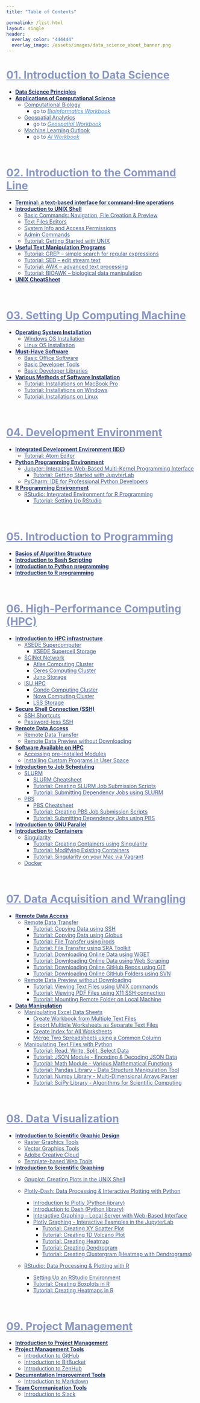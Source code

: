 ```yaml
---
title: "Table of Contents"

permalink: /list.html
layout: single
header:
  overlay_color: "444444"
  overlay_image: /assets/images/data_science_about_banner.png
---
```



# <a href="01-IntroToDataScience/00-IntroToDataScience-LandingPage" style="color: #8997c1;">01. Introduction to Data Science</a>
* **<a href="01-IntroToDataScience/01-data-science-principles" style="color: #24376b;">Data Science Principles</a>**
* **<a href="01-IntroToDataScience/02-computational-science-applications" style="color: #24376b;">Applications of Computational Science</a>**
  * <a href="01-IntroToDataScience/02A-computational-biology" style="color: #3f5a8a;">Computational Biology</a>
    * <span style="color: #3f5a8a;">go to</span> <a href="https://bioinformaticsworkbook.org" style="color: #518cc2;">_Bioinformatics Workbook_</a>
  * <a href="01-IntroToDataScience/02B-geospatial-analytics" style="color: #3f5a8a;">Geospatial Analytics</a>
    * <span style="color: #3f5a8a;">go to</span> <a href="https://geospatial.101workbook.org" style="color: #518cc2;">_Geospatial Workbook_</a>
  * <a href="01-IntroToDataScience/02C-machine-learning" style="color: #3f5a8a;">Machine Learning Outlook</a>
    * <span style="color: #3f5a8a;">go to</span> <a href="https://isugenomics.github.io/AI-workbook" style="color: #518cc2;">_AI Workbook_</a>
<br>

# <a href="02-IntroToCommandLine/00-IntroToCommandLine-LandingPage" style="color: #8997c1;">02. Introduction to the Command Line</a>
* **<a href="02-IntroToCommandLine/01-terminal-basics" style="color: #24376b;">Terminal: a text-based interface for command-line operations</a>**
* **<a href="02-IntroToCommandLine/02-intro-to-unix-shell" style="color: #24376b;">Introduction to UNIX Shell</a>**
  * <a href="02-IntroToCommandLine/02A-basic-commands" style="color: #3f5a8a;">Basic Commands: Navigation, File Creation & Preview</a>
  * <a href="02-IntroToCommandLine/02B-text-files-editors" style="color: #3f5a8a;">Text Files Editors</a>
  * <a href="02-IntroToCommandLine/02C-unix-system-info-permissions" style="color: #3f5a8a;">System Info and Access Permissions</a>
  * <a href="02-IntroToCommandLine/02D-admin-commands" style="color: #3f5a8a;">Admin Commands</a>
  * <a href="02-IntroToCommandLine/02E-tutorial-unix-getting-started" style="color: #3f5a8a;">Tutorial: Getting Started with UNIX</a>
* **<a href="02-IntroToCommandLine/03-text-manipulation-programs" style="color: #24376b;">Useful Text Manipulation Programs</a>**
  * <a href="02-IntroToCommandLine/03A-tutorial-unix-grep" style="color: #3f5a8a;">Tutorial: GREP – simple search for regular expressions</a>
  * <a href="02-IntroToCommandLine/03B-tutorial-unix-sed" style="color: #3f5a8a;">Tutorial: SED – edit stream text</a>
  * <a href="02-IntroToCommandLine/03C-tutorial-unix-awk" style="color: #3f5a8a;">Tutorial: AWK – advanced text processing</a>
  * <a href="02-IntroToCommandLine/03D-tutorial-unix-bioawk" style="color: #3f5a8a;">Tutorial: BIOAWK – biological data manipulation</a>
* **<a href="02-IntroToCommandLine/04-unix-cheat-sheet" style="color: #24376b;">UNIX CheatSheet</a>**
<br>

# <a href="03-SetUpComputingMachine/00-SetUpComputingMachine-LandingPage" style="color: #8997c1;">03. Setting Up Computing Machine</a>
* **<a href="03-SetUpComputingMachine/01-operating-system-installation" style="color: #24376b;">Operating System Installation</a>**
  * <a href="03-SetUpComputingMachine/01A-windows-installation" style="color: #3f5a8a;">Windows OS Installation</a>
  * <a href="03-SetUpComputingMachine/01B-linux-installation" style="color: #3f5a8a;">Linux OS Installation</a>
* **<a href="03-SetUpComputingMachine/02-must-have-software" style="color: #24376b;">Must-Have Software</a>**
  * <a href="03-SetUpComputingMachine/02A-basic-office-software" style="color: #3f5a8a;">Basic Office Software</a>
  * <a href="03-SetUpComputingMachine/02B-basic-developer-tools" style="color: #3f5a8a;">Basic Developer Tools</a>
  * <a href="03-SetUpComputingMachine/02C-basic-developer-libraries" style="color: #3f5a8a;">Basic Developer Libraries</a>
* **<a href="03-SetUpComputingMachine/03-various-methods-of-software-installation" style="color: #24376b;">Various Methods of Software Installation</a>**
  * <a href="03-SetUpComputingMachine/03A-tutorial-installations-on-mac" style="color: #3f5a8a;">Tutorial: Installations on MacBook Pro</a>
  * <a href="03-SetUpComputingMachine/03B-tutorial-installations-on-windows" style="color: #3f5a8a;">Tutorial: Installations on Windows</a>
  * <a href="03-SetUpComputingMachine/03C-tutorial-installations-on-linux" style="color: #3f5a8a;">Tutorial: Installations on Linux</a>
<br>

# <a href="04-DevelopmentEnvironment/00-DevelopmentEnvironment-LandingPage" style="color: #8997c1;">04. Development Environment</a>
* **<a href="04-DevelopmentEnvironment/01-integrated-development-environment" style="color: #24376b;">Integrated Development Environment (IDE)</a>**
  * <a href="04-DevelopmentEnvironment/01A-tutorial-atom-editor" style="color: #3f5a8a;">Tutorial: Atom Editor</a>
* **<a href="04-DevelopmentEnvironment/02-python-programming-environment" style="color: #24376b;">Python Programming Environment</a>**
  * <a href="04-DevelopmentEnvironment/02A-jupyter-basics" style="color: #3f5a8a;">Jupyter: Interactive Web-Based Multi-Kernel Programming Interface</a>
    * <a href="04-DevelopmentEnvironment/02B-tutorial-jupyter-lab" style="color: #3f5a8a;">Tutorial: Getting Started with JupyterLab </a>
  * <a href="04-DevelopmentEnvironment/02C-pycharm-ide" style="color: #3f5a8a;">PyCharm: IDE for Professional Python Developers</a>
* **<a href="04-DevelopmentEnvironment/03-r-programming-environment" style="color: #24376b;">R Programming Environment</a>**
  * <a href="04-DevelopmentEnvironment/03A-rstudio-basics" style="color: #3f5a8a;">RStudio: Integrated Environment for R Programming</a>
    * <a href="04-DevelopmentEnvironment/03B-tutorial-setting-up-rstudio" style="color: #3f5a8a;">Tutorial: Setting Up RStudio</a>
<br>

# <a href="05-IntroToProgramming/00-IntroToProgramming-LandingPage" style="color: #8997c1;">05. Introduction to Programming</a>
* **<a href="05-IntroToProgramming/01-basics-of-algorithm-structure" style="color: #24376b;">Basics of Algorithm Structure</a>**
* **<a href="05-IntroToProgramming/02-introduction-to-bash-scripting" style="color: #24376b;">Introduction to Bash Scripting</a>**
* **<a href="05-IntroToProgramming/03-introduction-to-python" style="color: #24376b;">Introduction to Python programming</a>**
* **<a href="05-IntroToProgramming/04-introduction-to-R" style="color: #24376b;">Introduction to R programming</a>**
<br>

# <a href="06-IntroToHPC/00-IntroToHPC-LandingPage" style="color: #8997c1;">06. High-Performance Computing (HPC)</a>
* **<a href="06-IntroToHPC/01-HPC-NETWORKS/01-introduction-to-hpc-infrastructure" style="color: #24376b;">Introduction to HPC infrastructure</a>**
  * <a href="06-IntroToHPC/01-HPC-NETWORKS/01-XSEDE/01-supercomputer-intro" style="color: #3f5a8a;">XSEDE Supercomputer</a>
    * <a href="06-IntroToHPC/01-HPC-NETWORKS/01-XSEDE/02-supercell-storage" style="color: #3f5a8a;">XSEDE Supercell Storage</a>
  * <a href="06-IntroToHPC/01-HPC-NETWORKS/02-SCINET/01-scient-network-intro" style="color: #3f5a8a;">SCINet Network</a>
    * <a href="06-IntroToHPC/01-HPC-NETWORKS/02-SCINET/02-scinet-atlas-cluster" style="color: #3f5a8a;">Atlas Computing Cluster</a>
    * <a href="06-IntroToHPC/01-HPC-NETWORKS/02-SCINET/03-scinet-ceres-cluster" style="color: #3f5a8a;">Ceres Computing Cluster</a>
    * <a href="06-IntroToHPC/01-HPC-NETWORKS/02-SCINET/04-scinet-juno-storage" style="color: #3f5a8a;">Juno Storage</a>
  * <a href="06-IntroToHPC/01-HPC-NETWORKS/03-ISUHPC/01-isu-hpc-intro" style="color: #3f5a8a;">ISU HPC</a>
    * <a href="06-IntroToHPC/01-HPC-NETWORKS/03-ISUHPC/02-isu-hpc-condo-cluster" style="color: #3f5a8a;">Condo Computing Cluster</a>
    * <a href="06-IntroToHPC/01-HPC-NETWORKS/03-ISUHPC/03-isu-hpc-nova-cluster" style="color: #3f5a8a;">Nova Computing Cluster</a>
    * <a href="06-IntroToHPC/01-HPC-NETWORKS/03-ISUHPC/04-isu-hpc-lss-storage" style="color: #3f5a8a;">LSS Storage</a>
* **<a href="06-IntroToHPC/02-SSH/01-secure-shell-connection" style="color: #24376b;">Secure Shell Connection (SSH)</a>**
  * <a href="06-IntroToHPC/02-SSH/02-ssh-shortcuts" style="color: #3f5a8a;">SSH Shortcuts</a>
  * <a href="06-IntroToHPC/02-SSH/03-password-less-ssh" style="color: #3f5a8a;">Password-less SSH</a>
* **<a href="06-IntroToHPC/03-FILE-ACCESS/01-remote-data-acces" style="color: #24376b;">Remote Data Access</a>**
  * <a href="06-IntroToHPC/03-FILE-ACCESS/02-remote-data-transfer" style="color: #3f5a8a;">Remote Data Transfer</a>
  * <a href="06-IntroToHPC/03-FILE-ACCESS/03-remote-data-preview" style="color: #3f5a8a;">Remote Data Preview without Downloading</a>
* **<a href="06-IntroToHPC/04-SOFTWARE/01-software-available-on-HPC" style="color: #24376b;">Software Available on HPC</a>**
  * <a href="06-IntroToHPC/04-SOFTWARE/02-accessing-preinstalled-modules" style="color: #3f5a8a;">Accessing pre-Installed Modules</a>
  * <a href="06-IntroToHPC/04-SOFTWARE/03-installing-custom-programs" style="color: #3f5a8a;">Installing Custom Programs in User Space</a>
* **<a href="06-IntroToHPC/05-JOB-QUEUE/00-introduction-to-job-scheduling" style="color: #24376b;">Introduction to Job Scheduling</a>**
  * <a href="06-IntroToHPC/05-JOB-QUEUE/01-SLURM/01-slurm-basics" style="color: #3f5a8a;">SLURM</a>
    * <a href="06-IntroToHPC/05-JOB-QUEUE/01-SLURM/02-slurm-cheatsheet" style="color: #3f5a8a;">SLURM Cheatsheet</a>
    * <a href="06-IntroToHPC/05-JOB-QUEUE/01-SLURM/03-slurm-1-tutorial-job-submission" style="color: #3f5a8a;">Tutorial: Creating SLURM Job Submission Scripts</a>
    * <a href="06-IntroToHPC/05-JOB-QUEUE/01-SLURM/04-slurm-2-tutorial-submitting-dependency-jobs" style="color: #3f5a8a;">Tutorial: Submitting Dependency Jobs using SLURM</a>
  * <a href="06-IntroToHPC/05-JOB-QUEUE/02-PBS/01-pbs-basics" style="color: #3f5a8a;">PBS</a>
    * <a href="06-IntroToHPC/05-JOB-QUEUE/02-PBS/02-pbs-cheatsheet" style="color: #3f5a8a;">PBS Cheatsheet</a>
    * <a href="06-IntroToHPC/05-JOB-QUEUE/02-PBS/03-pbs-1-tutorial-job-submission" style="color: #3f5a8a;">Tutorial: Creating PBS Job Submission Scripts</a>
    * <a href="06-IntroToHPC/05-JOB-QUEUE/02-PBS/04-pbs-2-tutorial-submitting-dependency" style="color: #3f5a8a;">Tutorial: Submitting Dependency Jobs using PBS</a>
* **<a href="06-IntroToHPC/06-PARALLEL/01-introduction-to-gnu-parallel" style="color: #24376b;">Introduction to GNU Parallel</a>**
* **<a href="06-IntroToHPC/07-CONTAINERS/00-introduction-to-containers" style="color: #24376b;">Introduction to Containers</a>**
  * <a href="06-IntroToHPC/07-CONTAINERS/01-SINGULARITY/01-singularity-basics" style="color: #3f5a8a;">Singularity</a>
    * <a href="06-IntroToHPC/07-CONTAINERS/01-SINGULARITY/02-singularity-1-tutorial-creating-containers" style="color: #3f5a8a;">Tutorial: Creating Containers using Singularity</a>
    * <a href="06-IntroToHPC/07-CONTAINERS/01-SINGULARITY/03-singularity-2-tutorial-modyfying-containers" style="color: #3f5a8a;">Tutorial: Modifying Existing Containers</a>
    * <a href="06-IntroToHPC/07-CONTAINERS/01-SINGULARITY/04-singularity-3-tutorial-vagrant" style="color: #3f5a8a;">Tutorial: Singularity on your Mac via Vagrant</a>
  * <a href="06-IntroToHPC/07-CONTAINERS/02-DOCKER/01-docker-basics" style="color: #3f5a8a;">Docker</a>
<br>

# <a href="07-DataParsing/00-DataParsing-LandingPage" style="color: #8997c1;">07. Data Acquisition and Wrangling</a>
* **<a href="07-DataParsing/01-remote-data-access" style="color: #24376b;">Remote Data Access</a>**
  * <a href="07-DataParsing/01A-0-remote-data-transfer" style="color: #3f5a8a;">Remote Data Transfer</a>
    * <a href="07-DataParsing/01A-1-tutorial-copy-ssh" style="color: #3f5a8a;">Tutorial: Copying Data using SSH</a>
    * <a href="07-DataParsing/01A-2-tutorial-copy-globus" style="color: #3f5a8a;">Tutorial: Copying Data using Globus</a>
    * <a href="07-DataParsing/01A-3-tutorial-transfer-irods" style="color: #3f5a8a;">Tutorial: File Transfer using irods</a>
    * <a href="07-DataParsing/01A-4-tutorial-transfer-sra" style="color: #3f5a8a;">Tutorial: File Transfer using SRA Toolkit</a>
    * <a href="07-DataParsing/01A-5-tutorial-download-wget" style="color: #3f5a8a;">Tutorial: Downloading Online Data using WGET</a>
    * <a href="07-DataParsing/01A-6-tutorial-download-web-scraping" style="color: #3f5a8a;">Tutorial: Downloading Online Data using Web Scraping</a>
    * <a href="07-DataParsing/01A-7-tutorial-download-github-repos-git" style="color: #3f5a8a;">Tutorial: Downloading Online GitHub Repos using GIT</a>
    * <a href="07-DataParsing/01A-8-tutorial-download-github-folders-svn" style="color: #3f5a8a;">Tutorial: Downloading Online GitHub Folders using SVN</a>
  * <a href="07-DataParsing/01B-0-remote-data-preview" style="color: #3f5a8a;">Remote Data Preview without Downloading</a>
    * <a href="07-DataParsing/01B-1-tutorial-view-text-files-unix" style="color: #3f5a8a;">Tutorial: Viewing Text Files using UNIX commands</a>
    * <a href="07-DataParsing/01B-2-tutorial-view-pdf-files-x11" style="color: #3f5a8a;">Tutorial: Viewing PDF Files using X11 SSH connection</a>
    * <a href="07-DataParsing/01B-3-tutorial-mount-remote-folder" style="color: #3f5a8a;">Tutorial: Mounting Remote Folder on Local Machine</a>
* **<a href="07-DataParsing/02-data-manipulation" style="color: #24376b;">Data Manipulation</a>**
  * <a href="07-DataParsing/02A-0-manipulate-excel-sheets" style="color: #3f5a8a;">Manipulating Excel Data Sheets</a>
    * <a href="07-DataParsing/02A-1-tutorial-create-workbook-from-multiple-files" style="color: #3f5a8a;">Create Workbook from Multiple Text Files</a>
    * <a href="07-DataParsing/02A-2-tutorial-export-multiple-worksheets" style="color: #3f5a8a;">Export Multiple Worksheets as Separate Text Files</a>
    * <a href="07-DataParsing/02A-3-tutorial-create-index-for-all-worksheets" style="color: #3f5a8a;">Create Index for All Worksheets</a>
    * <a href="07-DataParsing/02A-4-tutorial-merge-spreadsheets-by-column" style="color: #3f5a8a;">Merge Two Spreadsheets using a Common Column</a>
  * <a href="07-DataParsing/02B-0-manipulate-data-with-python" style="color: #3f5a8a;">Manipulating Text Files with Python</a>
    * <a href="07-DataParsing/02B-1-tutorial-read-write-split-select-data" style="color: #3f5a8a;">Tutorial: Read, Write, Split, Select Data</a>
    * <a href="07-DataParsing/02B-2-tutorial-python-manage-data-json-string" style="color: #3f5a8a;">Tutorial: JSON Module - Encoding & Decoding JSON Data</a>
    * <a href="07-DataParsing/02B-3-tutorial-python-round-abs-data-math-module" style="color: #3f5a8a;">Tutorial: Math Module - Various Mathematical Functions</a>
    * <a href="07-DataParsing/02B-4-tutorial-python-data-manipulation-pandas" style="color: #3f5a8a;">Tutorial: Pandas Library - Data Structure Manipulation Tool</a>
    * <a href="07-DataParsing/02B-5-tutorial-python-array-manipulation-numpy" style="color: #3f5a8a;">Tutorial: Numpy Library - Multi-Dimensional Arrays Parser</a>
    * <a href="07-DataParsing/02B-6-tutorial-python-apply-statistics-scipy" style="color: #3f5a8a;">Tutorial: SciPy Library - Algorithms for Scientific Computing</a>
<br>

# <a href="08-DataVisualization/00-DataVisualization-LandingPage" style="color: #8997c1;">08. Data Visualization</a>
* **<a href="08-DataVisualization/01-scientific-graphic-design-intro" style="color: #24376b;">Introduction to Scientific Graphic Design</a>**
  * <a href="08-DataVisualization/01A-raster-graphics-tools" style="color: #3f5a8a;">Raster Graphics Tools</a>
  * <a href="08-DataVisualization/01B-vector-graphics-tools" style="color: #3f5a8a;">Vector Graphics Tools</a>
  * <a href="08-DataVisualization/01C-adobe-creative-cloud" style="color: #3f5a8a;">Adobe Creative Cloud</a>
  * <a href="08-DataVisualization/01D-template-based-web-tools" style="color: #3f5a8a;">Template-based Web Tools</a>
* **<a href="08-DataVisualization/02-introduction-to-scientific-graphing" style="color: #24376b;">Introduction to Scientific Graphing</a>**
  * <a href="08-DataVisualization/02A-0-gnuplot-basics" style="color: #3f5a8a;">Gnuplot: Creating Plots in the UNIX Shell</a>
  * <a href="08-DataVisualization/02B-0-interactive-graphing-with-python" style="color: #3f5a8a;">Plotly-Dash: Data Processing & Interactive Plotting with Python</a>
    * <a href="08-DataVisualization/02B-1-intro-to-plotly-graphs" style="color: #3f5a8a;">Introduction to Plotly (Python library)</a>
    * <a href="08-DataVisualization/02B-2-intro-to-dash-widgets" style="color: #3f5a8a;">Introduction to Dash (Python library)</a>
    * <a href="08-DataVisualization/02B-3-plotly-examples-as-local-server" style="color: #3f5a8a;">Interactive Graphing – Local Server with Web-Based Interface</a>
    * <a href="08-DataVisualization/02B-3-plotly-examples-in-jupyterlab" style="color: #3f5a8a;">Plotly Graphing - Interactive Examples in the JupyterLab</a>
      * <a href="08-DataVisualization/02B-4-plotly-tutorial-scatter-plot" style="color: #3f5a8a;">Tutorial: Creating XY Scatter Plot</a>
      * <a href="08-DataVisualization/02B-5-plotly-tutorial-volcano-plot" style="color: #3f5a8a;">Tutorial: Creating 1D Volcano Plot</a>
      * <a href="08-DataVisualization/02B-6-plotly-tutorial-heatmap-plot" style="color: #3f5a8a;">Tutorial: Creating Heatmap</a>
      * <a href="08-DataVisualization/02B-7-plotly-tutorial-dendrogram-plot" style="color: #3f5a8a;">Tutorial: Creating Dendrogram</a>
      * <a href="08-DataVisualization/02B-8-plotly-tutorial-clustergram-plot" style="color: #3f5a8a;">Tutorial: Creating Clustergram (Heatmap with Dendrograms)</a>

  * <a href="08-DataVisualization/02C-0-graphing-with-rstudio" style="color: #3f5a8a;">RStudio: Data Processing & Plotting with R</a>
    * <a href="08-DataVisualization/02C-1-setting-up-rstudio" style="color: #3f5a8a;">Setting Up an RStudio Environment</a>
    * <a href="08-DataVisualization/02C-2-rstudio-tutorial-box-plot" style="color: #3f5a8a;">Tutorial: Creating Boxplots in R</a>
    * <a href="08-DataVisualization/02C-3-rstudio-tutorial-heatmap-plot" style="color: #3f5a8a;">Tutorial: Creating Heatmaps in R</a>
<br>

# <a href="09-ProjectManagement/00-ProjectManagement-LandingPage" style="color: #8997c1;">09. Project Management</a>
* **<a href="09-ProjectManagement/01-intro-to-project-management" style="color: #24376b;">Introduction to Project Management</a>**
* **<a href="09-ProjectManagement/02-project-mamangement-tools" style="color: #24376b;">Project Management Tools</a>**
  * <a href="09-ProjectManagement/02A-intro-to-github" style="color: #3f5a8a;">Introduction to GitHub</a>
  * <a href="09-ProjectManagement/02B-intro-to-bitbucket" style="color: #3f5a8a;">Introduction to BitBucket</a>
  * <a href="09-ProjectManagement/02C-intro-to-zenhub" style="color: #3f5a8a;">Introduction to ZenHub</a>
* **<a href="09-ProjectManagement/03-documentation-improvement-tools" style="color: #24376b;">Documentation Improvement Tools</a>**
  * <a href="09-ProjectManagement/03A-intro-to-markdown" style="color: #3f5a8a;">Introduction to Markdown</a>
* **<a href="09-ProjectManagement/04-team-communication-tools" style="color: #24376b;">Team Communication Tools</a>**
  * <a href="09-ProjectManagement/04A-intro-to-slack" style="color: #3f5a8a;">Introduction to Slack</a>
